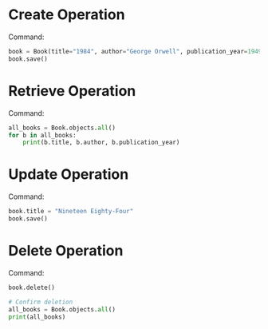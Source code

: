 # Create Operation

Command:

```python
book = Book(title="1984", author="George Orwell", publication_year=1949)
book.save()
```

# Retrieve Operation

Command:

```python
all_books = Book.objects.all()
for b in all_books:
    print(b.title, b.author, b.publication_year)
```

# Update Operation

Command:

```python
book.title = "Nineteen Eighty-Four"
book.save()
```

# Delete Operation

Command:

```python
book.delete()

# Confirm deletion
all_books = Book.objects.all()
print(all_books)
```

